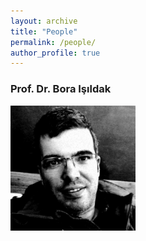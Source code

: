 ```yaml
---
layout: archive
title: "People"
permalink: /people/
author_profile: true
---
```


### Prof. Dr. Bora Işıldak

<p align="left"><img src="/images/people_images/bora_isildak.png" alt="drawing" width="200"></p>